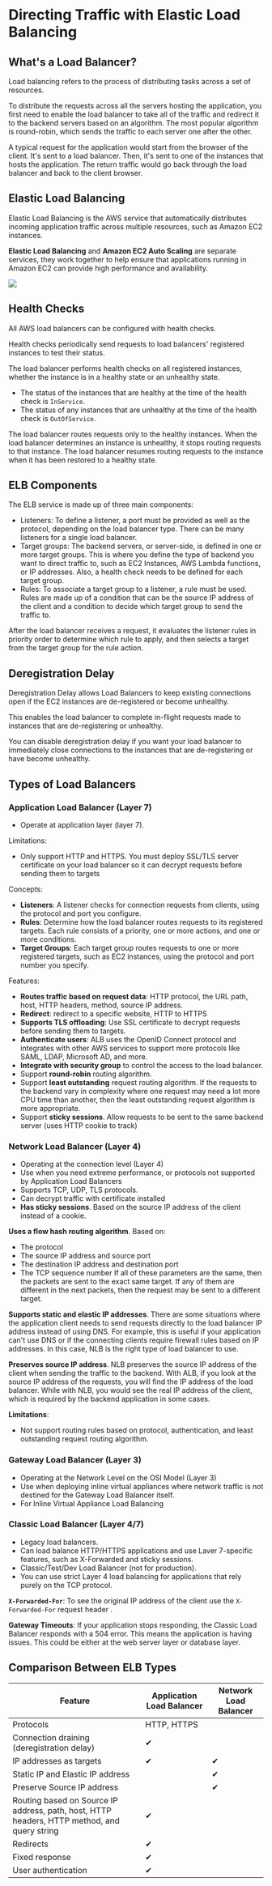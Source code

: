 # Directing Traffic with Elastic Load Balancing

## What's a Load Balancer?

Load balancing refers to the process of distributing tasks across a set of resources.

To distribute the requests across all the servers hosting the application, you first need to enable the load balancer to take all of the traffic and redirect it to the backend servers based on an algorithm. The most popular algorithm is round-robin, which sends the traffic to each server one after the other.

A typical request for the application would start from the browser of the client. It's sent to a load balancer. Then, it's sent to one of the instances that hosts the application. The return traffic would go back through the load balancer and back to the client browser.


## Elastic Load Balancing

Elastic Load Balancing is the AWS service that automatically distributes incoming application traffic across multiple resources, such as Amazon EC2 instances. 

**Elastic Load Balancing** and **Amazon EC2 Auto Scaling** are separate services, they work together to help ensure that applications running in Amazon EC2 can provide high performance and availability.

![](./images/elb.jpg)


## Health Checks

All AWS load balancers can be configured with health checks.

Health checks periodically send requests to load balancers' registered instances to test their status.

The load balancer performs health checks on all registered instances, whether the instance is in a healthy state or an unhealthy state.

- The status of the instances that are healthy at the time of the health check is `InService`.
- The status of any instances that are unhealthy at the time of the health check is `OutOfService`.

The load balancer routes requests only to the healthy instances. When the load balancer determines an instance is unhealthy, it stops routing requests to that instance. The load balancer resumes routing requests to the instance when it has been restored to a healthy state.


## ELB Components

The ELB service is made up of three main components:

- Listeners: To define a listener, a port must be provided as well as the protocol, depending on the load balancer type. There can be many listeners for a single load balancer.
- Target groups: The backend servers, or server-side, is defined in one or more target groups. This is where you define the type of backend you want to direct traffic to, such as EC2 Instances, AWS Lambda functions, or IP addresses. Also, a health check needs to be defined for each target group.
- Rules: To associate a target group to a listener, a rule must be used. Rules are made up of a condition that can be the source IP address of the client and a condition to decide which target group to send the traffic to.

After the load balancer receives a request, it evaluates the listener rules in priority order to determine which rule to apply, and then selects a target from the target group for the rule action.


## Deregistration Delay

Deregistration Delay allows Load Balancers to keep existing connections open if the EC2 instances are de-registered or become unhealthy.

This enables the load balancer to complete in-flight requests made to instances that are de-registering or unhealthy.

You can disable deregistration delay if you want your load balancer to immediately close
connections to the instances that are de-registering or have become unhealthy.


## Types of Load Balancers

### Application Load Balancer (Layer 7)

- Operate at application layer (layer 7).

Limitations:
- Only support HTTP and HTTPS. You must deploy SSL/TLS server certificate on your load balancer so it can decrypt requests before sending them to targets

Concepts:
- **Listeners**: A listener checks for connection requests from clients, using the protocol and port you configure.
- **Rules**: Determine how the load balancer routes requests to its registered targets.
Each rule consists of a priority, one or more actions, and one or more conditions.
- **Target Groups**: Each target group routes requests to one or more registered targets, such as EC2 instances, using the protocol and port number you specify.

Features:
- **Routes traffic based on request data**: HTTP protocol, the URL path, host, HTTP headers, method, source IP address.
- **Redirect**: redirect to a specific website, HTTP to HTTPS
- **Supports TLS offloading**: Use SSL certificate to decrypt requests before sending them to targets.
- **Authenticate users**: ALB uses the OpenID Connect protocol and integrates with other AWS services to support more protocols like SAML, LDAP, Microsoft AD, and more.
- **Integrate with security group** to control the access to the load balancer.
- Support **round-robin** routing algorithm.
- Support **least outstanding** request routing algorithm. If the requests to the backend vary in complexity where one request may need a lot more CPU time than another, then the least outstanding request algorithm is more appropriate.
- Support **sticky sessions**. Allow requests to be sent to the same backend server (uses HTTP cookie to track)


### Network Load Balancer (Layer 4)

- Operating at the connection level (Layer 4)
- Use when you need extreme performance, or protocols not supported by Application Load Balancers
- Supports TCP, UDP, TLS protocols.
- Can decrypt traffic with certificate installed
- **Has sticky sessions**. Based on the source IP address of the client instead of a cookie.

**Uses a flow hash routing algorithm**. Based on:
- The protocol
- The source IP address and source port
- The destination IP address and destination port
- The TCP sequence number
If all of these parameters are the same, then the packets are sent to the exact same target. If any of them are different in the next packets, then the request may be sent to a different target.

**Supports static and elastic IP addresses**. There are some situations where the application client needs to send requests directly to the load balancer IP address instead of using DNS. For example, this is useful if your application can't use DNS or if the connecting clients require firewall rules based on IP addresses. In this case, NLB is the right type of load balancer to use.

**Preserves source IP address**. NLB preserves the source IP address of the client when sending the traffic to the backend. With ALB, if you look at the source IP address of the requests, you will find the IP address of the load balancer. While with NLB, you would see the real IP address of the client, which is required by the backend application in some cases. 

**Limitations**:
- Not support routing rules based on protocol, authentication, and least outstanding request routing algorithm.


### Gateway Load Balancer (Layer 3)

- Operating at the Network Level on the OSI Model (Layer 3)
- Use when deploying inline virtual appliances where network traffic is not destined for the Gateway Load Balancer itself.
- For Inline Virtual Appliance Load Balancing


### Classic Load Balancer (Layer 4/7)

- Legacy load balancers.
- Can load balance HTTP/HTTPS applications and use Laver 7-specific features, such as X-Forwarded and sticky sessions.
- Classic/Test/Dev Load Balancer (not for production).
- You can use strict Layer 4 load balancing for applications that rely purely on the TCP protocol.

**`X-Forwarded-For`**: To see the original IP address of the client use the `X-Forwarded-For` request header .

**Gateway Timeouts**: If your application stops responding, the Classic Load Balancer responds with a 504 error.
This means the application is having issues. This could be either at the web server layer or database layer.


## Comparison Between ELB Types

| Feature | Application Load Balancer | Network Load Balancer |
|---|---|---|
| Protocols | HTTP, HTTPS |  |
| Connection draining (deregistration delay) | ✔ |  |
| IP addresses as targets | ✔ | ✔ |
| Static IP and Elastic IP address |  | ✔ |
| Preserve Source IP address |  | ✔ |
| Routing based on Source IP address, path, host, HTTP headers, HTTP method, and query string | ✔ |  |
| Redirects | ✔ |  |
| Fixed response | ✔ |  |
| User authentication | ✔ |  |

